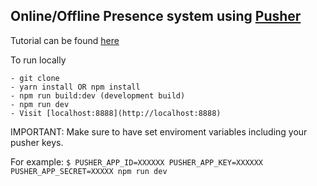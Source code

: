 ## Online/Offline Presence system using [Pusher](puhser.com)

Tutorial can be found [here](https://github.com/jihdeh/pushit/blob/master/tutorial.md)

To run locally
```
- git clone
- yarn install OR npm install
- npm run build:dev (development build)
- npm run dev
- Visit [localhost:8888](http://localhost:8888)

```

IMPORTANT: Make sure to have set enviroment variables including your pusher keys.

For example: `$ PUSHER_APP_ID=XXXXXX PUSHER_APP_KEY=XXXXXX PUSHER_APP_SECRET=XXXXX npm run dev`
